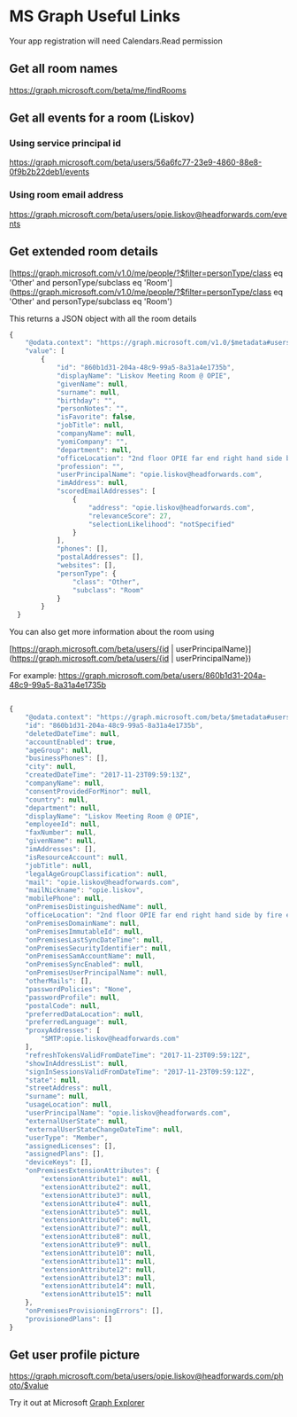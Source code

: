 # MS Graph Useful Links

Your app registration will need Calendars.Read permission

## Get all room names
https://graph.microsoft.com/beta/me/findRooms

## Get all events for a room (Liskov)
### Using service principal id
https://graph.microsoft.com/beta/users/56a6fc77-23e9-4860-88e8-0f9b2b22deb1/events
### Using room email address
https://graph.microsoft.com/beta/users/opie.liskov@headforwards.com/events 

## Get extended room details
[https://graph.microsoft.com/v1.0/me/people/?$filter=personType/class eq 'Other' and personType/subclass eq 'Room'](https://graph.microsoft.com/v1.0/me/people/?$filter=personType/class eq 'Other' and personType/subclass eq 'Room')

This returns a JSON object with all the room details

```javascript
{
    "@odata.context": "https://graph.microsoft.com/v1.0/$metadata#users('8801c8ba-6691-4839-87d3-cfe6bcf5b84d')/people",
    "value": [
        {
            "id": "860b1d31-204a-48c9-99a5-8a31a4e1735b",
            "displayName": "Liskov Meeting Room @ OPIE",
            "givenName": null,
            "surname": null,
            "birthday": "",
            "personNotes": "",
            "isFavorite": false,
            "jobTitle": null,
            "companyName": null,
            "yomiCompany": "",
            "department": null,
            "officeLocation": "2nd floor OPIE far end right hand side by fire escape doors",
            "profession": "",
            "userPrincipalName": "opie.liskov@headforwards.com",
            "imAddress": null,
            "scoredEmailAddresses": [
                {
                    "address": "opie.liskov@headforwards.com",
                    "relevanceScore": 27,
                    "selectionLikelihood": "notSpecified"
                }
            ],
            "phones": [],
            "postalAddresses": [],
            "websites": [],
            "personType": {
                "class": "Other",
                "subclass": "Room"
            }
        }
  }
```

You can also get more information about the room using

[https://graph.microsoft.com/beta/users/{id | userPrincipalName}](https://graph.microsoft.com/beta/users/{id | userPrincipalName})

For example:
https://graph.microsoft.com/beta/users/860b1d31-204a-48c9-99a5-8a31a4e1735b

```javascript

{
    "@odata.context": "https://graph.microsoft.com/beta/$metadata#users/$entity",
    "id": "860b1d31-204a-48c9-99a5-8a31a4e1735b",
    "deletedDateTime": null,
    "accountEnabled": true,
    "ageGroup": null,
    "businessPhones": [],
    "city": null,
    "createdDateTime": "2017-11-23T09:59:13Z",
    "companyName": null,
    "consentProvidedForMinor": null,
    "country": null,
    "department": null,
    "displayName": "Liskov Meeting Room @ OPIE",
    "employeeId": null,
    "faxNumber": null,
    "givenName": null,
    "imAddresses": [],
    "isResourceAccount": null,
    "jobTitle": null,
    "legalAgeGroupClassification": null,
    "mail": "opie.liskov@headforwards.com",
    "mailNickname": "opie.liskov",
    "mobilePhone": null,
    "onPremisesDistinguishedName": null,
    "officeLocation": "2nd floor OPIE far end right hand side by fire escape doors",
    "onPremisesDomainName": null,
    "onPremisesImmutableId": null,
    "onPremisesLastSyncDateTime": null,
    "onPremisesSecurityIdentifier": null,
    "onPremisesSamAccountName": null,
    "onPremisesSyncEnabled": null,
    "onPremisesUserPrincipalName": null,
    "otherMails": [],
    "passwordPolicies": "None",
    "passwordProfile": null,
    "postalCode": null,
    "preferredDataLocation": null,
    "preferredLanguage": null,
    "proxyAddresses": [
        "SMTP:opie.liskov@headforwards.com"
    ],
    "refreshTokensValidFromDateTime": "2017-11-23T09:59:12Z",
    "showInAddressList": null,
    "signInSessionsValidFromDateTime": "2017-11-23T09:59:12Z",
    "state": null,
    "streetAddress": null,
    "surname": null,
    "usageLocation": null,
    "userPrincipalName": "opie.liskov@headforwards.com",
    "externalUserState": null,
    "externalUserStateChangeDateTime": null,
    "userType": "Member",
    "assignedLicenses": [],
    "assignedPlans": [],
    "deviceKeys": [],
    "onPremisesExtensionAttributes": {
        "extensionAttribute1": null,
        "extensionAttribute2": null,
        "extensionAttribute3": null,
        "extensionAttribute4": null,
        "extensionAttribute5": null,
        "extensionAttribute6": null,
        "extensionAttribute7": null,
        "extensionAttribute8": null,
        "extensionAttribute9": null,
        "extensionAttribute10": null,
        "extensionAttribute11": null,
        "extensionAttribute12": null,
        "extensionAttribute13": null,
        "extensionAttribute14": null,
        "extensionAttribute15": null
    },
    "onPremisesProvisioningErrors": [],
    "provisionedPlans": []
}
```

## Get user profile picture

https://graph.microsoft.com/beta/users/opie.liskov@headforwards.com/photo/$value

Try it out at Microsoft [Graph Explorer](https://developer.microsoft.com/en-us/graph/graph-explorer)
